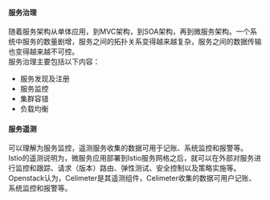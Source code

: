 #### 服务治理
随着服务架构从单体应用，到MVC架构，到SOA架构，再到微服务架构。一个系统中服务的数量剧增，服务之间的拓扑关系变得越来越复杂，服务之间的数据传输也变得越来越不可控。   
服务治理主要包括以下内容：   
- 服务发现及注册
- 服务监控
- 集群容错
- 负载均衡

#### 服务遥测
可以理解为服务监控，遥测服务收集的数据可用于记账、系统监控和报警等。   
Istio的遥测说明为，微服务应用部署到Istio服务网格之后，就可以在外部对服务进行监控和跟踪、请求（版本）路由、弹性测试、安全控制以及策略实施等。　　　
Openstack认为，Celimeter是其遥测组件，Celimeter收集的数据可用户记账、系统监控和报警等。   

